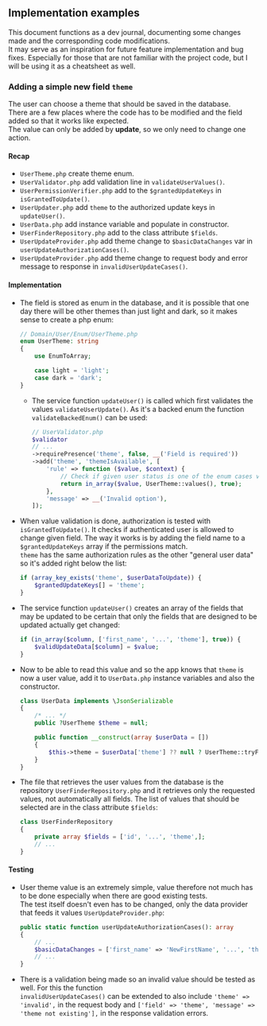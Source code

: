 ## Implementation examples

This document functions as a dev journal, documenting some changes made and
the corresponding code modifications.  
It may serve as an inspiration for future feature implementation and bug
fixes. Especially for those that are not familiar with the project code, but I will be using
it as a cheatsheet as well.

### Adding a simple new field `theme`

The user can choose a theme that should be saved in the database.  
There are a few places where the code has to be modified and the field added
so that it works like expected.  
The value can only be added by **update**, so we only need to
change one action.  
#### Recap
* `UserTheme.php` create theme enum. 
* `UserValidator.php` add validation line in `validateUserValues()`.
* `UserPermissionVerifier.php` add to the `$grantedUpdateKeys` in `isGrantedToUpdate()`.
* `UserUpdater.php` add `theme` to the authorized update keys in `updateUser()`.
* `UserData.php` add instance variable and populate in constructor.
* `UserFinderRepository.php` add to the class attribute `$fields`.
* `UserUpdateProvider.php` add theme change to `$basicDataChanges` var in `userUpdateAuthorizationCases()`.
* `UserUpdateProvider.php` add theme change to request body and error message to response 
in `invalidUserUpdateCases()`.

#### Implementation

* The field is stored as enum in the database, and it is possible that one day there
will be other themes than just light and dark, so it makes sense to create a php enum:
    ```php
    // Domain/User/Enum/UserTheme.php
    enum UserTheme: string
    {
        use EnumToArray;
  
        case light = 'light';
        case dark = 'dark';
    }
    ```
  * The service function `updateUser()`
  is called which first validates the values `validateUserUpdate()`. As it's a backed enum
  the function `validateBackedEnum()` can be used:
      ```php
    // UserValidator.php  
    $validator
    // ...
    ->requirePresence('theme', false, __('Field is required'))
    ->add('theme', 'themeIsAvailable', [
          'rule' => function ($value, $context) {
              // Check if given user status is one of the enum cases values
              return in_array($value, UserTheme::values(), true);
          },
          'message' => __('Invalid option'),
    ]);
    ```
* When value validation is done, authorization is tested with `isGrantedToUpdate()`. 
It checks if authenticated user is allowed to change given field. The way it works
is by adding the field name to a `$grantedUpdateKeys` array if the permissions match.  
`theme` has the same authorization rules as the other "general user data" so it's added 
right below the list:
    ```php
    if (array_key_exists('theme', $userDataToUpdate)) {
        $grantedUpdateKeys[] = 'theme';
    }
    ```
* The service function `updateUser()` creates an array of the fields that may be updated
to be certain that only the fields that are designed to be updated actually get changed:
    ```php
    if (in_array($column, ['first_name', '...', 'theme'], true)) {
        $validUpdateData[$column] = $value;
    }
    ```
* Now to be able to read this value and so the app knows that `theme` is now a user value, 
add it to `UserData.php` instance variables and also the constructor.
    ```php
    class UserData implements \JsonSerializable
    {
        /* ... */    
        public ?UserTheme $theme = null;
    
        public function __construct(array $userData = [])
        {
            $this->theme = $userData['theme'] ?? null ? UserTheme::tryFrom($userData['theme']) : null;
        }
    }
    ```
* The file that retrieves the user values from the database is the repository `UserFinderRepository.php`
and it retrieves only the requested values, not automatically all fields. The list of values that
should be selected are in the class attribute `$fields`: 
    ```php
    class UserFinderRepository
    {
        private array $fields = ['id', '...', 'theme',];
        // ...
    }
    ```
#### Testing
* User theme value is an extremely simple, value therefore not much has to be done especially when
there are good existing tests.  
The test itself doesn't even has to be changed, only the data provider that feeds it values
`UserUpdateProvider.php`:
  ```php
  public static function userUpdateAuthorizationCases(): array
  {
      // ...
      $basicDataChanges = ['first_name' => 'NewFirstName', '...', 'theme' => 'dark'];
      // ...
  }
  ```
* There is a validation being made so an invalid value should be tested as well. For this the function  
`invalidUserUpdateCases()` can be extended to also include `'theme' => 'invalid',` in the request body
and `['field' => 'theme', 'message' => 'theme not existing'],` in the response validation errors.